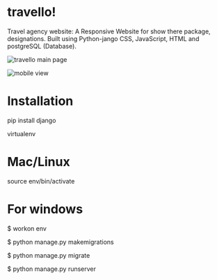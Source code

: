 # travello!

Travel agency website:  A Responsive Website for show there package, designations. Built using Python-jango CSS, JavaScript, HTML and postgreSQL (Database).


![travello main page](https://user-images.githubusercontent.com/108901697/186428130-17d26e2e-8a8f-4362-abce-70d55177c4fc.JPG)

![mobile view](https://user-images.githubusercontent.com/108901697/186428147-d56d1852-c426-4a52-b31e-ff11b7008b07.JPG)

# Installation
pip install django

virtualenv

# Mac/Linux

source env/bin/activate


# For windows

 $ workon env
 
 $ python manage.py makemigrations
 
 $ python manage.py migrate
 
 $ python manage.py runserver

